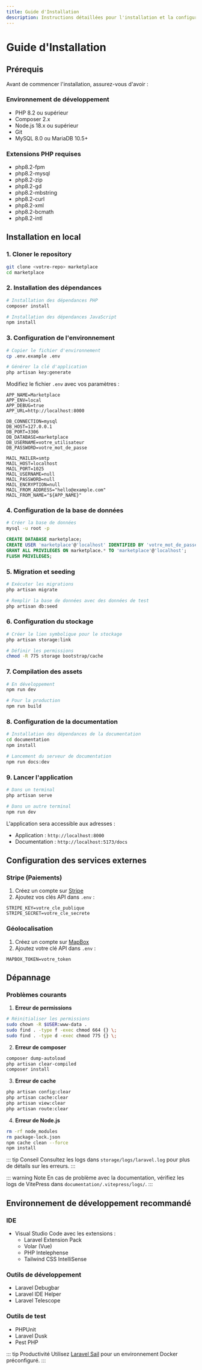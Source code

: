 ```yaml
---
title: Guide d'Installation
description: Instructions détaillées pour l'installation et la configuration initiale
---
```


# Guide d'Installation

## Prérequis

Avant de commencer l'installation, assurez-vous d'avoir :

### Environnement de développement
- PHP 8.2 ou supérieur
- Composer 2.x
- Node.js 18.x ou supérieur
- Git
- MySQL 8.0 ou MariaDB 10.5+

### Extensions PHP requises
- php8.2-fpm
- php8.2-mysql
- php8.2-zip
- php8.2-gd
- php8.2-mbstring
- php8.2-curl
- php8.2-xml
- php8.2-bcmath
- php8.2-intl

## Installation en local

### 1. Cloner le repository

```bash
git clone <votre-repo> marketplace
cd marketplace
```

### 2. Installation des dépendances

```bash
# Installation des dépendances PHP
composer install

# Installation des dépendances JavaScript
npm install
```

### 3. Configuration de l'environnement

```bash
# Copier le fichier d'environnement
cp .env.example .env

# Générer la clé d'application
php artisan key:generate
```

Modifiez le fichier `.env` avec vos paramètres :

```env
APP_NAME=Marketplace
APP_ENV=local
APP_DEBUG=true
APP_URL=http://localhost:8000

DB_CONNECTION=mysql
DB_HOST=127.0.0.1
DB_PORT=3306
DB_DATABASE=marketplace
DB_USERNAME=votre_utilisateur
DB_PASSWORD=votre_mot_de_passe

MAIL_MAILER=smtp
MAIL_HOST=localhost
MAIL_PORT=1025
MAIL_USERNAME=null
MAIL_PASSWORD=null
MAIL_ENCRYPTION=null
MAIL_FROM_ADDRESS="hello@example.com"
MAIL_FROM_NAME="${APP_NAME}"
```

### 4. Configuration de la base de données

```bash
# Créer la base de données
mysql -u root -p
```

```sql
CREATE DATABASE marketplace;
CREATE USER 'marketplace'@'localhost' IDENTIFIED BY 'votre_mot_de_passe';
GRANT ALL PRIVILEGES ON marketplace.* TO 'marketplace'@'localhost';
FLUSH PRIVILEGES;
```

### 5. Migration et seeding

```bash
# Exécuter les migrations
php artisan migrate

# Remplir la base de données avec des données de test
php artisan db:seed
```

### 6. Configuration du stockage

```bash
# Créer le lien symbolique pour le stockage
php artisan storage:link

# Définir les permissions
chmod -R 775 storage bootstrap/cache
```

### 7. Compilation des assets

```bash
# En développement
npm run dev

# Pour la production
npm run build
```

### 8. Configuration de la documentation

```bash
# Installation des dépendances de la documentation
cd documentation
npm install

# Lancement du serveur de documentation
npm run docs:dev
```

### 9. Lancer l'application

```bash
# Dans un terminal
php artisan serve

# Dans un autre terminal
npm run dev
```

L'application sera accessible aux adresses :
- Application : `http://localhost:8000`
- Documentation : `http://localhost:5173/docs`

## Configuration des services externes

### Stripe (Paiements)

1. Créez un compte sur [Stripe](https://stripe.com)
2. Ajoutez vos clés API dans `.env` :
```env
STRIPE_KEY=votre_cle_publique
STRIPE_SECRET=votre_cle_secrete
```

### Géolocalisation

1. Créez un compte sur [MapBox](https://www.mapbox.com/)
2. Ajoutez votre clé API dans `.env` :
```env
MAPBOX_TOKEN=votre_token
```

## Dépannage

### Problèmes courants

1. **Erreur de permissions**
```bash
# Réinitialiser les permissions
sudo chown -R $USER:www-data .
sudo find . -type f -exec chmod 664 {} \;
sudo find . -type d -exec chmod 775 {} \;
```

2. **Erreur de composer**
```bash
composer dump-autoload
php artisan clear-compiled
composer install
```

3. **Erreur de cache**
```bash
php artisan config:clear
php artisan cache:clear
php artisan view:clear
php artisan route:clear
```

4. **Erreur de Node.js**
```bash
rm -rf node_modules
rm package-lock.json
npm cache clean --force
npm install
```

::: tip Conseil
Consultez les logs dans `storage/logs/laravel.log` pour plus de détails sur les erreurs.
:::

::: warning Note
En cas de problème avec la documentation, vérifiez les logs de VitePress dans `documentation/.vitepress/logs/`.
:::

## Environnement de développement recommandé

### IDE
- Visual Studio Code avec les extensions :
  - Laravel Extension Pack
  - Volar (Vue)
  - PHP Intelephense
  - Tailwind CSS IntelliSense

### Outils de développement
- Laravel Debugbar
- Laravel IDE Helper
- Laravel Telescope

### Outils de test
- PHPUnit
- Laravel Dusk
- Pest PHP

::: tip Productivité
Utilisez [Laravel Sail](https://laravel.com/docs/sail) pour un environnement Docker préconfiguré.
::: 
